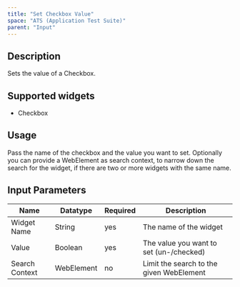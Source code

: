 ```yaml
---
title: "Set Checkbox Value"
space: "ATS (Application Test Suite)"
parent: "Input"
---
```


## Description

Sets the value of a Checkbox.

## Supported widgets

 + Checkbox

## Usage

Pass the name of the checkbox and the value you want to set.
Optionally you can provide a WebElement as search context, to narrow down the search for the widget, if there are two or more widgets with the same name.

## Input Parameters

Name | Datatype | Required | Description
--- | --- | --- | ---
Widget Name | String | yes | The name of the widget
Value | Boolean | yes | The value you want to set (un-/checked)
Search Context | WebElement | no | Limit the search to the given WebElement
